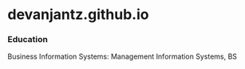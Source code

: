 # devanjantz.github.io

### Education 
Business Information Systems: Management Information Systems, BS


